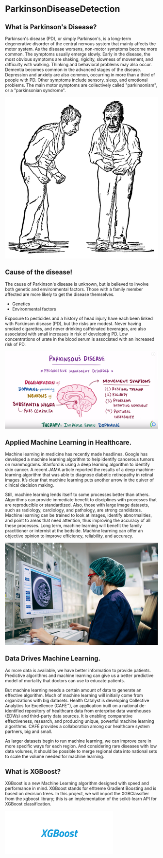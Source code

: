 # ParkinsonDiseaseDetection

## What is Parkinson's Disease?

Parkinson's disease (PD), or simply Parkinson's, is a long-term degenerative disorder of the central nervous system that mainly affects the motor system. As the disease worsens, non-motor symptoms become more common. The symptoms usually emerge slowly. Early in the disease, the most obvious symptoms are shaking, rigidity, slowness of movement, and difficulty with walking. Thinking and behavioral problems may also occur. Dementia becomes common in the advanced stages of the disease. Depression and anxiety are also common, occurring in more than a third of people with PD. Other symptoms include sensory, sleep, and emotional problems. The main motor symptoms are collectively called "parkinsonism", or a "parkinsonian syndrome".

![Dieseased Person](image1.png)

## Cause of the disease!

The cause of Parkinson's disease is unknown, but is believed to involve both genetic and environmental factors. Those with a family member affected are more likely to get the disease themselves.

* Genetics
* Environmental factors

Exposure to pesticides and a history of head injury have each been linked with Parkinson disease (PD), but the risks are modest. Never having smoked cigarettes, and never drinking caffeinated beverages, are also associated with small increases in risk of developing PD.
Low concentrations of urate in the blood serum is associated with an increased risk of PD.

![parkinson's](PD.png)



## Applied Machine Learning in Healthcare.

Machine learning in medicine has recently made headlines. Google has developed a machine learning algorithm to help identify cancerous tumors on mammograms. Stanford is using a deep learning algorithm to identify skin cancer. A recent JAMA article reported the results of a deep machine-learning algorithm that was able to diagnose diabetic retinopathy in retinal images. It’s clear that machine learning puts another arrow in the quiver of clinical decision making.

Still, machine learning lends itself to some processes better than others. Algorithms can provide immediate benefit to disciplines with processes that are reproducible or standardized. Also, those with large image datasets, such as radiology, cardiology, and pathology, are strong candidates. Machine learning can be trained to look at images, identify abnormalities, and point to areas that need attention, thus improving the accuracy of all these processes. Long term, machine learning will benefit the family practitioner or internist at the bedside. Machine learning can offer an objective opinion to improve efficiency, reliability, and accuracy.

![MachineLearning_PersonalizedMedicine](MachineLearning_PersonalizedMedicine.jpg)




## Data Drives Machine Learning.

As more data is available, we have better information to provide patients. Predictive algorithms and machine learning can give us a better predictive model of mortality that doctors can use to educate patients.

But machine learning needs a certain amount of data to generate an effective algorithm. Much of machine learning will initially come from organizations with big datasets. Health Catalyst is developing Collective Analytics for Excellence (CAFÉ™), an application built on a national de-identified repository of healthcare data from enterprise data warehouses (EDWs) and third-party data sources. It is enabling comparative effectiveness, research, and producing unique, powerful machine learning algorithms. CAFÉ provides a collaboration among our healthcare system partners, big and small.

As larger datasets begin to run machine learning, we can improve care in more specific ways for each region. And considering rare diseases with low data volumes, it should be possible to merge regional data into national sets to scale the volume needed for machine learning.



## What is XGBoost?


XGBoost is a new Machine Learning algorithm designed with speed and performance in mind. XGBoost stands for eXtreme Gradient Boosting and is based on decision trees. In this project, we will import the XGBClassifier from the xgboost library; this is an implementation of the scikit-learn API for XGBoost classification.

![XGB](image2.png)